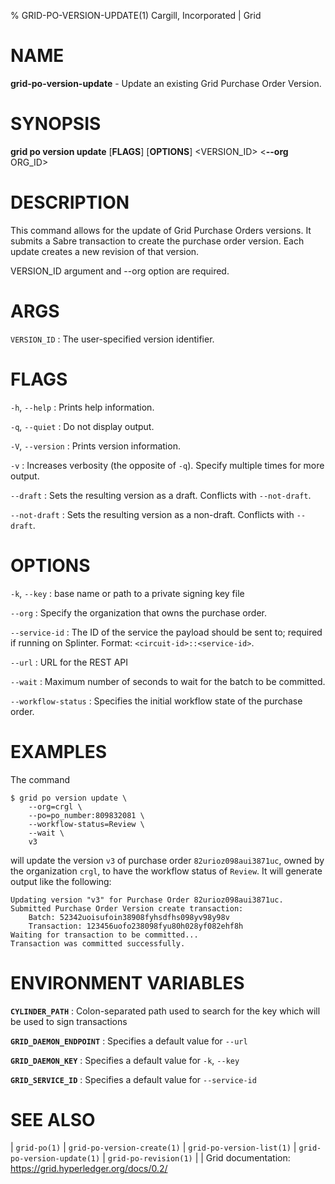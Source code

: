 % GRID-PO-VERSION-UPDATE(1) Cargill, Incorporated | Grid
<!--
  Copyright 2021 Cargill Incorporated
  Licensed under Creative Commons Attribution 4.0 International License
  https://creativecommons.org/licenses/by/4.0/
-->

NAME
====

**grid-po-version-update** - Update an existing Grid Purchase Order Version.

SYNOPSIS
========

**grid po version update** \[**FLAGS**\] \[**OPTIONS**\] <VERSION_ID> <**--org** ORG_ID>

DESCRIPTION
===========

This command allows for the update of Grid Purchase Orders versions. It
submits a Sabre transaction to create the purchase order version. Each update
creates a new revision of that version.

VERSION_ID argument and --org option are required.


ARGS
====

`VERSION_ID`
: The user-specified version identifier.

FLAGS
=====

`-h`, `--help`
: Prints help information.

`-q`, `--quiet`
: Do not display output.

`-V`, `--version`
: Prints version information.

`-v`
: Increases verbosity (the opposite of `-q`). Specify multiple times for more
  output.

`--draft`
: Sets the resulting version as a draft. Conflicts with `--not-draft`.

`--not-draft`
: Sets the resulting version as a non-draft. Conflicts with `--draft`.

OPTIONS
=======

`-k`, `--key`
: base name or path to a private signing key file

`--org`
: Specify the organization that owns the purchase order.

`--service-id`
: The ID of the service the payload should be sent to; required if running on
  Splinter. Format: `<circuit-id>::<service-id>`.

`--url`
: URL for the REST API

`--wait`
: Maximum number of seconds to wait for the batch to be committed.

`--workflow-status`
: Specifies the initial workflow state of the purchase order.

EXAMPLES
========

The command

```
$ grid po version update \
    --org=crgl \
    --po=po_number:809832081 \
    --workflow-status=Review \
    --wait \
    v3
```

will update the version `v3` of purchase order `82urioz098aui3871uc`, owned by
the organization `crgl`, to have the workflow status of `Review`. It will
generate output like the following:

```
Updating version "v3" for Purchase Order 82urioz098aui3871uc.
Submitted Purchase Order Version create transaction:
    Batch: 52342uoisufoin38908fyhsdfhs098yv98y98v
    Transaction: 123456uofo238098fyu80h028yf082ehf8h
Waiting for transaction to be committed...
Transaction was committed successfully.
```

ENVIRONMENT VARIABLES
=====================

**`CYLINDER_PATH`**
: Colon-separated path used to search for the key which will be used
  to sign transactions

**`GRID_DAEMON_ENDPOINT`**
: Specifies a default value for `--url`

**`GRID_DAEMON_KEY`**
: Specifies a default value for  `-k`, `--key`

**`GRID_SERVICE_ID`**
: Specifies a default value for `--service-id`

SEE ALSO
========
| `grid-po(1)`
| `grid-po-version-create(1)`
| `grid-po-version-list(1)`
| `grid-po-version-update(1)`
| `grid-po-revision(1)`
|
| Grid documentation: https://grid.hyperledger.org/docs/0.2/
